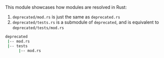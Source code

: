 This module showcases how modules are resolved in Rust:

1. `deprecated/mod.rs` is just the same as `deprecated.rs`
2. `deprecated/tests.rs` is a submodule of `deprecated`, and is equivalent to `deprecated/tests/mod.rs`

```bash
deprecated
 |-- mod.rs
 |-- tests
      |-- mod.rs
```
